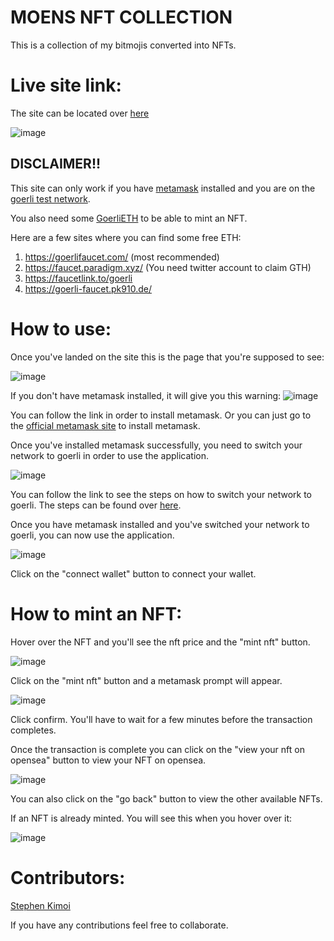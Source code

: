 # MOENS NFT COLLECTION
This is a collection of my bitmojis converted into NFTs. 

# Live site link: 
The site can be located over [here](https://moens-nft-collection.netlify.app/)

![image]()

## DISCLAIMER!!
This site can only work if you have [metamask](https://metamask.io/) installed and you are on the [goerli test network](). 

You also need some [GoerliETH]() to be able to mint an NFT. 

Here are a few sites where you can find some free ETH: 
1. https://goerlifaucet.com/ (most recommended)
2. https://faucet.paradigm.xyz/ (You need twitter account to claim GTH)
3. https://faucetlink.to/goerli
4. https://goerli-faucet.pk910.de/

# How to use: 
Once you've landed on the site this is the page that you're supposed to see: 

![image]()

If you don't have metamask installed, it will give you this warning: 
![image]()

You can follow the link in order to install metamask. 
Or you can just go to the [official metamask site](https://metamask.io/) to install metamask. 

Once you've installed metamask successfully, you need to switch your network to goerli in order to use the application. 

![image]()

You can follow the link to see the steps on how to switch your network to goerli. The steps can be found over [here](). 

Once you have metamask installed and you've switched your network to goerli, you can now use the application. 

![image]()

Click on the "connect wallet" button to connect your wallet. 

# How to mint an NFT: 
Hover over the NFT and you'll see the nft price and the "mint nft" button.

![image]()

Click on the "mint nft" button and a metamask prompt will appear. 

![image]() 

Click confirm. You'll have to wait for a few minutes before the transaction completes. 

Once the transaction is complete you can click on the "view your nft on opensea" button to view your NFT on opensea. 

![image]() 

You can also click on the "go back" button to view the other available NFTs. 

If an NFT is already minted. You will see this when you hover over it: 

![image]() 

# Contributors: 
[Stephen Kimoi](https://kimoisteve.me/)

If you have any contributions feel free to collaborate. 

